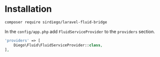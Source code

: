 # Installation
```bash
composer require sirdiego/laravel-fluid-bridge
```
In the `config/app.php` add `FluidServiceProvider` to the `providers` section.
```php
'providers' => [
	Diego\Fluid\FluidServiceProvider::class,
],
```
